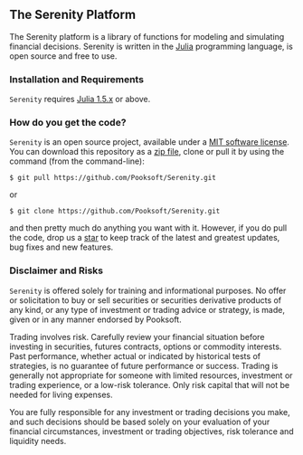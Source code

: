 ## The Serenity Platform
The Serenity platform is a library of functions for modeling and simulating financial decisions. 
Serenity is written in the [Julia](https://julialang.org) programming language, is open source and free to use. 

### Installation and Requirements
``Serenity`` requires [Julia 1.5.x](https://julialang.org/downloads/) or above. 

### How do you get the code?
``Serenity`` is an open source project, 
available under a [MIT software license](https://github.com/Pooksoft/PooksoftAssetModelingKit.jl/blob/master/LICENSE).
You can download this repository as a [zip file](https://en.wikipedia.org/wiki/Zip_(file_format)), clone or pull it by using the command (from the command-line):

	$ git pull https://github.com/Pooksoft/Serenity.git

or

	$ git clone https://github.com/Pooksoft/Serenity.git

and then pretty much do anything you want with it. However, if you do pull the code, drop us a 
[star](https://docs.github.com/en/free-pro-team@latest/github/getting-started-with-github/saving-repositories-with-stars) to keep track of the latest and greatest updates, bug fixes and new features.

### Disclaimer and Risks
``Serenity`` is offered solely for training and  informational purposes. No offer or solicitation to buy or sell securities or securities derivative products of any kind, or any type of investment or trading advice or strategy,  is made, given or in any manner endorsed by Pooksoft. 

Trading involves risk. Carefully review your financial situation before investing in securities, futures contracts, options or commodity interests. Past performance, whether actual or indicated by historical tests of strategies, is no guarantee of future performance or success. Trading is generally not appropriate for someone with limited resources, investment or trading experience, or a low-risk tolerance.  Only risk capital that will not be needed for living expenses.

You are fully responsible for any investment or trading decisions you make, and such decisions should be based solely on your evaluation of your financial circumstances, investment or trading objectives, risk tolerance and liquidity needs. 
